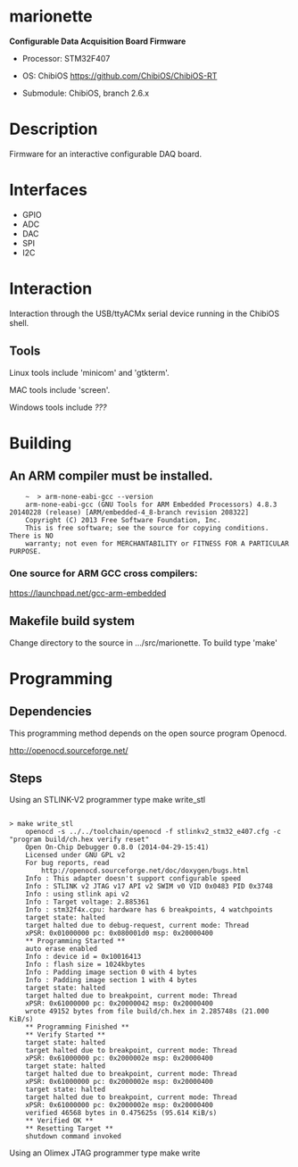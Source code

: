 marionette
==========

**Configurable Data Acquisition Board Firmware**

* Processor: STM32F407

* OS: ChibiOS  https://github.com/ChibiOS/ChibiOS-RT

* Submodule: ChibiOS, branch 2.6.x

# Description

Firmware for an interactive configurable DAQ board.

# Interfaces

* GPIO
* ADC
* DAC
* SPI
* I2C

# Interaction

Interaction through the USB/ttyACMx serial device running in the ChibiOS shell.

## Tools

Linux tools include 'minicom' and 'gtkterm'.

MAC tools include 'screen'.

Windows tools include *???*

# Building

## An ARM compiler must be installed.

```
	~  > arm-none-eabi-gcc --version
	arm-none-eabi-gcc (GNU Tools for ARM Embedded Processors) 4.8.3 20140228 (release) [ARM/embedded-4_8-branch revision 208322]
	Copyright (C) 2013 Free Software Foundation, Inc.
	This is free software; see the source for copying conditions.  There is NO
	warranty; not even for MERCHANTABILITY or FITNESS FOR A PARTICULAR PURPOSE.
```
### One source for ARM GCC cross compilers:

https://launchpad.net/gcc-arm-embedded

## Makefile build system

Change directory to the source in .../src/marionette.
To build type 'make' 

# Programming

## Dependencies

This programming method depends on the open source program Openocd.

http://openocd.sourceforge.net/

## Steps

Using an STLINK-V2 programmer
	type make write_stl

```

> make write_stl
	openocd -s ../../toolchain/openocd -f stlinkv2_stm32_e407.cfg -c "program build/ch.hex verify reset"
	Open On-Chip Debugger 0.8.0 (2014-04-29-15:41)
	Licensed under GNU GPL v2
	For bug reports, read
		http://openocd.sourceforge.net/doc/doxygen/bugs.html
	Info : This adapter doesn't support configurable speed
	Info : STLINK v2 JTAG v17 API v2 SWIM v0 VID 0x0483 PID 0x3748
	Info : using stlink api v2
	Info : Target voltage: 2.885361
	Info : stm32f4x.cpu: hardware has 6 breakpoints, 4 watchpoints
	target state: halted
	target halted due to debug-request, current mode: Thread 
	xPSR: 0x01000000 pc: 0x080001d0 msp: 0x20000400
	** Programming Started **
	auto erase enabled
	Info : device id = 0x10016413
	Info : flash size = 1024kbytes
	Info : Padding image section 0 with 4 bytes
	Info : Padding image section 1 with 4 bytes
	target state: halted
	target halted due to breakpoint, current mode: Thread 
	xPSR: 0x61000000 pc: 0x20000042 msp: 0x20000400
	wrote 49152 bytes from file build/ch.hex in 2.285748s (21.000 KiB/s)
	** Programming Finished **
	** Verify Started **
	target state: halted
	target halted due to breakpoint, current mode: Thread 
	xPSR: 0x61000000 pc: 0x2000002e msp: 0x20000400
	target state: halted
	target halted due to breakpoint, current mode: Thread 
	xPSR: 0x61000000 pc: 0x2000002e msp: 0x20000400
	target state: halted
	target halted due to breakpoint, current mode: Thread 
	xPSR: 0x61000000 pc: 0x2000002e msp: 0x20000400
	verified 46568 bytes in 0.475625s (95.614 KiB/s)
	** Verified OK **
	** Resetting Target **
	shutdown command invoked

```
Using an Olimex JTAG programmer
	type make write


